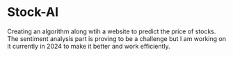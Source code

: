 # Stock-AI
Creating an algorithm along wtih a website to predict the price of stocks. The sentiment analysis part is proving to be a challenge but I am working on it currently in 2024 to make it better and work efficiently.

